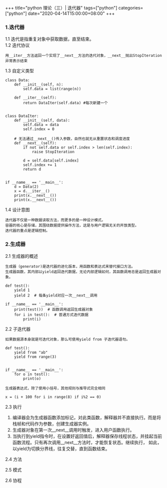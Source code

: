 +++
title="python 理论（三）| 迭代器"
tags=["python"]
categories=["python"]
date="2020-04-14T15:00:00+08:00"
+++

### 1.迭代器  

1.1 迭代是指重复对象中获取数据，直至结束。  
1.2 迭代协议  

    用__iter__方法返回一个实现了__next__方法的迭代对象，__next__抛出StopIteration 异常表示结束
1.3 自定义类型
```
class Data:
    def __init__(self, n):
        self.data = list(range(n))

    def __iter__(self):
        return DataIter(self.data) #每次新建一个


class DataIter:
    def __init__(self, data):
        self.data = data
        self.index = 0

    # 无法通过__next__()传入参数，自然也就无从重置状态和调度进度
    def __next__(self):
        if not self.data or self.index > len(self.index):
            raise StopIteration

        d = self.data[self.index]
        self.index += 1
        return d


if __name__ == '__main__':
    d = Data(2)
    x = d.__iter__()
    print(x.__next__())
    print(x.__next__())
```
1.4 设计意图  

    迭代器不仅是一种数据读取方法，而更多的是一种设计模式。
    容器的核心是存储，其围绕数据提供操作方法，这是与用户逻辑无关的开放类型。
    迭代器的重点是逻辑控制。

### 2.生成器

2.1 生成器的概述

    生成器（generator)是迭代器的进化版本，用函数和表达式来替代接口方法。
    生成器函数，其内部以yield返回迭代数据，无论内部逻辑如何，其函数调用总是返回生成器对象。
```
def test():
    yield 1
    yield 2  # 每条yield对应一次__next__调用

if __name__ == '__main__':
    print(test())  # 函数调用返回生成器对象
    for i in test():  # 普通方式迭代数据
        print(i)

```
2.2 子迭代器

    如果数据源本身就是可迭代对象，那么可使用yield from 子迭代器语句。
```
def test():
    yield from "ab"
    yield from range(3)


if __name__ == '__main__':
    for o in test():
        print(o)
```
    生成器表达式，除了使用小括号，其他规则与推导式完全相同
```
x = (i + 100 for i in range(8) if i%2 == 0)
```

2.3 执行

1. 编译器会为生成器函数添加标记，对此类函数，解释器并不直接执行。而是将栈帧和代码作为参数，创建生成器实例。
2. 生成器对象在第一次__next__调用时触发，进入用户函数执行。
3. 当执行到yield指令时，在设置好返回值后，解释器保存线程状态，并挂起当前函数流程。只有再次调用__next__方法时，才能恢复状态。继续执行，
    如此，以yield为切换分界线，往复交替，直到函数结束。


2.4 方法

2.5 模式

2.6 协程